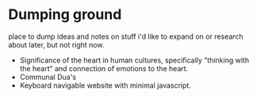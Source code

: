 # Dumping ground

place to dump ideas and notes on stuff i'd like to expand on or research about later, but not right now.

- Significance of the heart in human cultures, specifically "thinking with the heart" and connection of emotions to the heart.
- Communal Dua's
- Keyboard navigable website with minimal javascript.